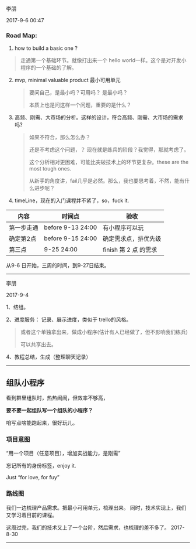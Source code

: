李朋

2017-9-6  00:47

### Road Map:

1.  how to build a basic one ?

   > 走通第一个基础环节。就像打出来一个 hello world一样。这个是对开发小程序的一个基础的了解。

2. mvp, minimal valuable product 最小可用单元

   > 要问自己，是最小吗？可用吗？ 是最小吗？  
   >
   > 本质上也是问这样一个问题，重要的是什么？

3. 高频、刚需、大市场的分析。这样的设计，符合高频、刚需、大市场的需求吗?

   > 如果不符合，那么怎么办？
   >
   > 还是不考虑这个问题，？ 现在就是练兵的阶段？我觉得，那就考虑了。
   >
   > 这个分析相对更困难，可能比突破技术上的环节更复杂。these are the most tough ones.
   >
   > 从新手的角度讲，fail几乎是必然。那么，我也要思考着，不然，能有什么进步呢？

4. timeLine，现在的入门课程并不紧了，so，fuck it.

| 内容    | 时间点               | 验收                |
| ----- | ----------------- | ----------------- |
| 第一步走通 | before 9-13 24:00 | 有小程序可以玩           |
| 确定第2点 | before 9-15 24:00 | 确定需求点，排优先级        |
| 第三点   | 9-25 24:00        | finish  第 2 点 的需求 |

从9-6 日开始，三周的时间，到9-27日结束。

---

李朋

2017-9-4

1、结组。

2、进度服务： 记录、展示进度，类似于 trello的风格。

> 或者这个单独拿出来，做成小程序(估计有人已经做了，但不影响我们练兵)
>
> 可以共享出去。

4、教程总结，生成（整理聊天记录）

---

## 组队小程序

看到群里组队时，热热闹闹，但效率不够高，

**要不要一起组队写一个组队的小程序？**

咱写点啥能跑起来，很好玩儿。


### 项目意图
“用一个项目（任意项目），增加实战能力，是刚需”

忘记所有的身份标签，enjoy it.

Just “for love, for fuy”  

### 路线图

我们一边梳理产品需求。把最小可用单元，梳理出来。
同时，技术实现上，我们又学习着目前的课程。

这周过完，我们的技术又上了一个台阶，然后需求，也梳理的差不多了。
2017-8-30

---



